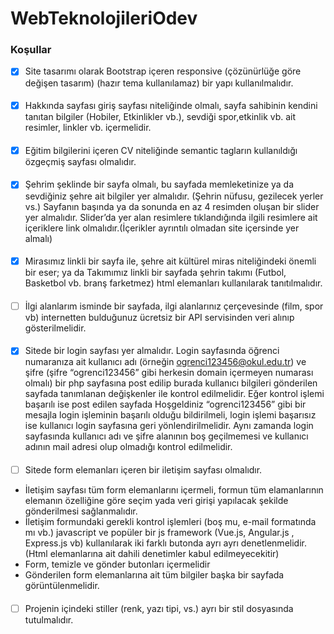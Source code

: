 # WebTeknolojileriOdev
### Koşullar
- [x] Site tasarımı olarak Bootstrap içeren responsive (çözünürlüğe göre değişen tasarım) (hazır tema kullanılamaz) bir yapı kullanılmalıdır.
####
- [x] Hakkında sayfası giriş sayfası niteliğinde olmalı, sayfa sahibinin kendini tanıtan bilgiler (Hobiler, Etkinlikler vb.), sevdiği spor,etkinlik vb. ait resimler, linkler vb. içermelidir.
####
- [x] Eğitim bilgilerini içeren CV niteliğinde semantic tagların kullanıldığı özgeçmiş sayfası olmalıdır.
####
- [x] Şehrim şeklinde bir sayfa olmalı, bu sayfada memleketinize ya da sevdiğiniz şehre ait bilgiler yer almalıdır. (Şehrin nüfusu, gezilecek yerler vs.) Sayfanın başında ya da sonunda en az 4 resimden oluşan bir slider yer almalıdır. Slider’da yer alan resimlere tıklandığında ilgili resimlere ait içeriklere link olmalıdır.(İçerikler ayrıntılı olmadan site içersinde yer almalı)
####
- [x] Mirasımız linkli bir sayfa ile, şehre ait kültürel miras niteliğindeki önemli bir eser; ya da Takımımız linkli bir sayfada şehrin takımı (Futbol, Basketbol vb. branş farketmez) html elemanları kullanılarak tanıtılmalıdır.
####
- [ ] İlgi alanlarım isminde bir sayfada, ilgi alanlarınız çerçevesinde (film, spor vb) internetten bulduğunuz ücretsiz bir API servisinden veri alınıp gösterilmelidir.
####
- [x] Sitede bir login sayfası yer almalıdır. Login sayfasında öğrenci numaranıza ait kullanıcı adı (örneğin ogrenci123456@okul.edu.tr) ve şifre (şifre “ogrenci123456” gibi herkesin domain içermeyen numarası olmalı) bir php sayfasına post edilip burada kullanıcı bilgileri gönderilen sayfada tanımlanan değişkenler ile kontrol edilmelidir. Eğer kontrol işlemi başarılı ise post edilen sayfada Hoşgeldiniz “ogrenci123456” gibi bir mesajla login işleminin başarılı olduğu bildirilmeli, login işlemi başarısız ise kullanıcı login sayfasına geri yönlendirilmelidir. Aynı zamanda login sayfasında kullanıcı adı ve şifre alanının boş geçilmemesi ve kullanıcı adının mail adresi olup olmadığı kontrol edilmelidir.
####
- [ ] Sitede form elemanları içeren bir iletişim sayfası olmalıdır.
- İletişim sayfası tüm form elemanlarını içermeli, formun tüm elamanlarının elemanın özelliğine göre seçim yada veri girişi yapılacak şekilde gönderilmesi sağlanmalıdır.
- İletişim formundaki gerekli kontrol işlemleri (boş mu, e-mail formatında mı vb.) javascript ve popüler bir js framework (Vue.js, Angular.js , Express.js vb) kullanılarak iki farklı butonda ayrı ayrı denetlenmelidir. (Html elemanlarına ait dahili denetimler kabul edilmeyecekitir)
- Form, temizle ve gönder butonları içermelidir
- Gönderilen form elemanlarına ait tüm bilgiler başka bir sayfada görüntülenmelidir.
####
- [ ] Projenin içindeki stiller (renk, yazı tipi, vs.) ayrı bir stil dosyasında tutulmalıdır.